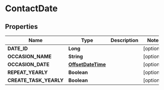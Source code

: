
# ContactDate

## Properties
Name | Type | Description | Notes
------------ | ------------- | ------------- | -------------
**DATE_ID** | **Long** |  |  [optional]
**OCCASION_NAME** | **String** |  |  [optional]
**OCCASION_DATE** | [**OffsetDateTime**](OffsetDateTime.md) |  |  [optional]
**REPEAT_YEARLY** | **Boolean** |  |  [optional]
**CREATE_TASK_YEARLY** | **Boolean** |  |  [optional]



